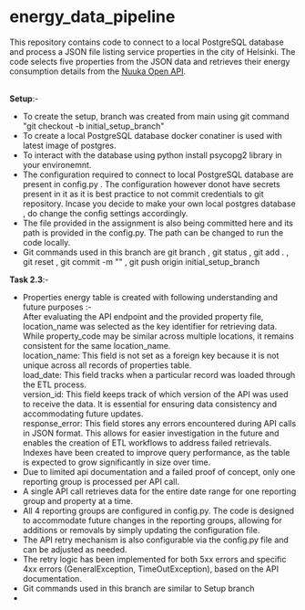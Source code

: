 # energy_data_pipeline
This repository contains code to connect to a local PostgreSQL database and process a JSON file listing service properties in the city of Helsinki. The code selects five properties from the JSON data and retrieves their energy consumption details from the [Nuuka Open API](https://helsinki-openapi.nuuka.cloud/swagger/index.html#/).<br><br>

**Setup**:- <br>
- To create the setup,  branch was created from main using git command "git checkout -b initial_setup_branch" <br>
- To create a local PostgreSQL database docker conatiner is used with latest image of postgres.<br>
- To interact with the database using python install psycopg2 library in your environemnt. <br>
- The configuration required to connect to local PostgreSQL database are present in config.py . The configuration however donot have secrets present in it as it is best practice to not commit credentials to git repository.  Incase you decide to make your own local postgres database , do change the config settings accordingly. <br>
- The file provided in the assignment is also being committed here and its path is provided in the config.py. The path can be changed to run the code locally. <br>
- Git commands used in this branch are git branch , git status , git add . , git reset , git commit -m "" , git push origin initial_setup_branch <br>

**Task 2.3**:- <br>
- Properties energy table is created with following understanding and future purposes :- <br>
    After evaluating the API endpoint and the provided property file, location_name was selected as the key identifier for retrieving data. While property_code may be similar across multiple locations, it remains consistent for the same location_name. <br>
    location_name: This field is not set as a foreign key because it is not unique across all records of properties table.<br>
    load_date: This field tracks when a particular record was loaded through the ETL process. <br>
    version_id: This field keeps track of which version of the API was used to receive the data. It is essential for ensuring data consistency and accommodating future updates. <br>
    response_error: This field stores any errors encountered during API calls in JSON format. This allows for easier investigation in the future and enables the creation of ETL workflows to address failed retrievals. <br>
    Indexes have been created to improve query performance, as the table is expected to grow significantly in size over time. <br>
- Due to limited api documentation and a failed proof of concept, only one reporting group is processed per API call. <br>
- A single API call retrieves data for the entire date range for one reporting group and property at a time. <br>
- All 4 reporting groups are configured in config.py. The code is designed to accommodate future changes in the reporting groups, allowing for additions or removals by simply updating the configuration file. <br>
- The API retry mechanism is also configurable via the config.py file and can be adjusted as needed. <br>
- The retry logic has been implemented for both 5xx errors and specific 4xx errors (GeneralException, TimeOutException), based on the API documentation.<br>
- Git commands used in this branch are similar to Setup branch <br>
- 

